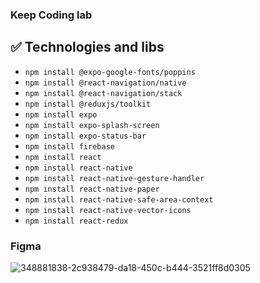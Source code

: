 
### Keep Coding lab

## ✅ Technologies and libs
- `npm install @expo-google-fonts/poppins`
- `npm install @react-navigation/native`
- `npm install @react-navigation/stack`
- `npm install @reduxjs/toolkit`
- `npm install expo`
- `npm install expo-splash-screen`
- `npm install expo-status-bar`
- `npm install firebase`
- `npm install react`
- `npm install react-native`
- `npm install react-native-gesture-handler`
- `npm install react-native-paper`
- `npm install react-native-safe-area-context`
- `npm install react-native-vector-icons`
- `npm install react-redux`


### Figma





![348881838-2c938479-da18-450c-b444-3521ff8d0305](https://github.com/user-attachments/assets/7c6c939c-88a8-4de4-a56c-c6ebde7bb8d2)

